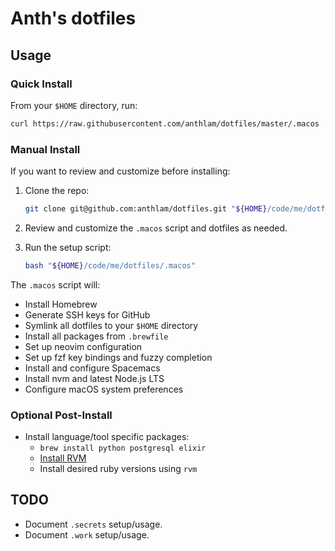 # Anth's dotfiles

## Usage

### Quick Install
From your `$HOME` directory, run:
```bash
curl https://raw.githubusercontent.com/anthlam/dotfiles/master/.macos | bash
```

### Manual Install
If you want to review and customize before installing:

1. Clone the repo:
   ```bash
   git clone git@github.com:anthlam/dotfiles.git "${HOME}/code/me/dotfiles"
   ```

2. Review and customize the `.macos` script and dotfiles as needed.

3. Run the setup script:
   ```bash
   bash "${HOME}/code/me/dotfiles/.macos"
   ```

The `.macos` script will:
- Install Homebrew
- Generate SSH keys for GitHub
- Symlink all dotfiles to your `$HOME` directory
- Install all packages from `.brewfile`
- Set up neovim configuration
- Set up fzf key bindings and fuzzy completion
- Install and configure Spacemacs
- Install nvm and latest Node.js LTS
- Configure macOS system preferences

### Optional Post-Install

- Install language/tool specific packages:
  - `brew install python postgresql elixir`
  - [Install RVM](https://rvm.io/rvm/install)
  - Install desired ruby versions using `rvm`

## TODO
- Document `.secrets` setup/usage.
- Document `.work` setup/usage.
